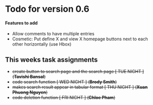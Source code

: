 # Todo for version 0.6

#### Features to add

- Allow comments to have multiple entries
- Cosmetic: Put define X and view X homepage buttons next to each other horizontally (use Hbox)

## This weeks task assignments

- ~~create button to search page and the search page [ TUE NIGHT ] (**Tavishi Bansal**)~~
- ~~code search function [ WED NIGHT ] (**Brody Smith**)~~
- ~~makes search result appear in tabular format [ THU NIGHT ] (**Xuan Phuong Nguyen**)~~
- ~~code deletion function [ FRI NIGHT ] (**Chloe Pham**)~~
